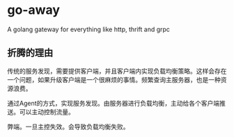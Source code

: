 # go-away
A golang gateway for everything like http, thrift and grpc 

## 折腾的理由
传统的服务发现，需要提供客户端，并且客户端内实现负载均衡策略。这样会存在一个问题，如果升级客户端是一个很麻烦的事情。频繁查询主服务器，也是一种资源浪费。

通过Agent的方式，实现服务发现。由服务器进行负载均衡，主动给各个客户端推送。可以主动控制流量。

弊端。一旦主控失效。会导致负载均衡失败。
